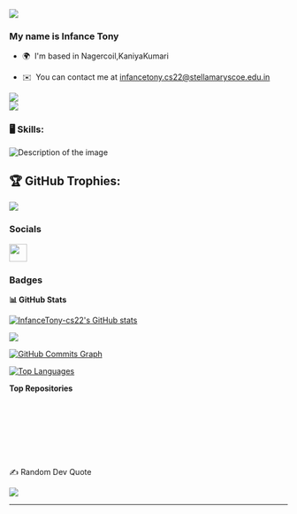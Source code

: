 <img src="https://i.pinimg.com/originals/8d/af/fc/8daffc84762e918bb7e54ec93bb16f44.gif">




### My name is Infance Tony

* 🌍  I'm based in Nagercoil,KaniyaKumari

* ✉️  You can contact me at [infancetony.cs22@stellamaryscoe.edu.in](mailto:infancetony.cs22@stellamaryscoe.edu.in)

<a href="https://www.github.com/InfanceTony-cs22" target="_blank" rel="noreferrer"><img
src="https://img.shields.io/github/followers/InfanceTony-cs22?logo=github&style=for-the-badge&color=0891b2&labelColor=1c1917" /></a> <br>
<a href="https://visitcount.itsvg.in">
  <img src="https://visitcount.itsvg.in/api?id=InfanceTony-cs22&label=Profile%20Views&color=0&icon=2&pretty=true" />
</a>

### 🖥️ Skills:

<img src="https://s3.amazonaws.com/media.thecrimson.com/photos/2023/04/04/110319_1362711.gif" alt="Description of the image">
  


  
</p>

## 🏆 GitHub Trophies:
![](https://github-profile-trophy.vercel.app/?username=InfanceTony-cs22&theme=monokai&no-frame=false&no-bg=false&margin-w=4)
### Socials

<p align="left"> <a href="https://www.github.com/InfanceTony-cs22" target="_blank" rel="noreferrer"> <picture> <source media="(prefers-color-scheme: dark)" srcset="https://raw.githubusercontent.com/danielcranney/readme-generator/main/public/icons/socials/github-dark.svg" /> <source media="(prefers-color-scheme: light)" srcset="https://raw.githubusercontent.com/danielcranney/readme-generator/main/public/icons/socials/github.svg" /> <img src="https://raw.githubusercontent.com/danielcranney/readme-generator/main/public/icons/socials/github.svg" width="32" height="32" /> </picture> </a></p>

### Badges

<b>📊 GitHub Stats</b>

<a href="http://www.github.com/InfanceTony-cs22"><img src="https://github-readme-stats.vercel.app/api?username=InfanceTony-cs22&show_icons=true&hide=&count_private=true&title_color=0891b2&text_color=ffffff&icon_color=0891b2&bg_color=1c1917&hide_border=true&show_icons=true" alt="InfanceTony-cs22's GitHub stats" /></a>

<a href="http://www.github.com/InfanceTony-cs22"><img src="https://github-readme-streak-stats.herokuapp.com/?user=InfanceTony-cs22&stroke=ffffff&background=1c1917&ring=0891b2&fire=0891b2&currStreakNum=ffffff&currStreakLabel=0891b2&sideNums=ffffff&sideLabels=ffffff&dates=ffffff&hide_border=true" /></a>

<a href="http://www.github.com/InfanceTony-cs22"><img src="https://github-readme-activity-graph.vercel.app/graph?username=InfanceTony-cs22&bg_color=1c1917&color=ffffff&line=0891b2&point=ffffff&area_color=1c1917&area=true&hide_border=true&custom_title=GitHub%20Commits%20Graph" alt="GitHub Commits Graph" /></a>

<a href="https://github.com/InfanceTony-cs22" align="left"><img src="https://github-readme-stats.vercel.app/api/top-langs/?username=InfanceTony-cs22&langs_count=10&title_color=0891b2&text_color=ffffff&icon_color=0891b2&bg_color=1c1917&hide_border=true&locale=en&custom_title=Top%20%Languages" alt="Top Languages" /></a>

<b>Top Repositories</b>

<div width="100%" align="center"></div><br /><br /><br /><br /><br /><br /><br />
✍️ Random Dev Quote

![](https://quotes-github-readme.vercel.app/api?type=horizontal&theme=radical)

---

